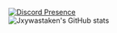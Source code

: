 [![Discord Presence](https://lanyard.cnrad.dev/api/1018386909195669574)](https://discord.com/users/1018386909195669574)
<br>
![Jxywastaken's GitHub stats](https://github-readme-stats.vercel.app/api?username=jxywastaken&show_icons=true&theme=radical)
